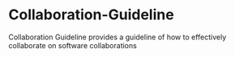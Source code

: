 # Collaboration-Guideline
Collaboration Guideline provides a guideline of how to effectively collaborate on software collaborations
